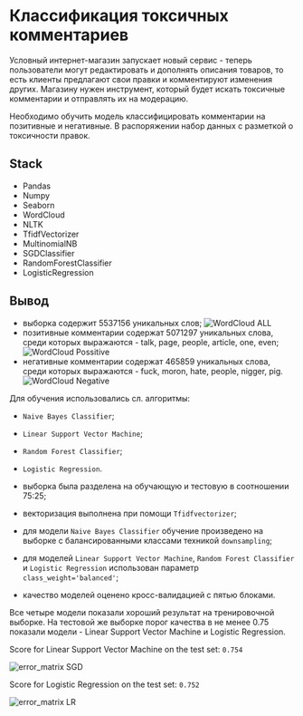 # Классификация токсичных комментариев

Условный интернет-магазин запускает новый сервис - теперь пользователи могут редактировать и дополнять описания товаров, то есть клиенты предлагают свои правки и комментируют изменения других. Магазину нужен инструмент, который будет искать токсичные комментарии и отправлять их на модерацию. 

Необходимо обучить модель классифицировать комментарии на позитивные и негативные. В распоряжении набор данных с разметкой о токсичности правок.


## Stack
- Pandas
- Numpy
- Seaborn
- WordCloud
- NLTK
- TfidfVectorizer
- MultinomialNB
- SGDClassifier
- RandomForestClassifier
- LogisticRegression


## Вывод

- выборка содержит 5537156 уникальных слов;
![WordCloud ALL](https://user-images.githubusercontent.com/94479037/173242146-fb57e5e1-1668-485a-9ac8-f6812e6c4de0.png)
- позитивные комментарии содержат 5071297 уникальных слова, среди которых выражаются - talk, page, people, article, one, even;
![WordCloud Possitive](https://user-images.githubusercontent.com/94479037/173242157-9792ebd9-769f-43b9-84dc-f3fe874ac677.png)
- негативные комментарии содержат 465859 уникальных слова, среди которых выражаются - fuck, moron, hate, people, nigger, pig.
![WordCloud Negative](https://user-images.githubusercontent.com/94479037/173242164-b147b8ac-08ff-487e-9dbf-cbcb7aea15ba.png)


Для обучения использовались сл. алгоритмы:

- `Naive Bayes Classifier`;
- `Linear Support Vector Machine`;
- `Random Forest Classifier`;
- `Logistic Regression`.

- выборка была разделена на обучающую и тестовую в соотношении 75:25;
- векторизация выполнена при помощи `Tfidfvectorizer`;
- для модели `Naive Bayes Classifier` обучение произведено на выборке с балансированными классами техникой `downsampling`;
- для моделей `Linear Support Vector Machine`, `Random Forest Classifier` и `Logistic Regression` использован параметр `class_weight='balanced'`;
- качество моделей оценено кросс-валидацией с пятью блоками.


Все четыре модели показали хороший результат на тренировочной выборке. На тестовой же выборке порог качества в не менее 0.75 показали модели - Linear Support Vector Machine и Logistic Regression.

Score for Linear Support Vector Machine on the test set: `0.754`

![error_matrix SGD](https://user-images.githubusercontent.com/94479037/173242301-061798cb-afcc-45ea-bec8-1bc6ae23c045.png)

Score for Logistic Regression on the test set: `0.752`

![error_matrix LR](https://user-images.githubusercontent.com/94479037/173242316-8394e1d8-b2d9-41fe-af7c-5a53af7ce83e.png)




